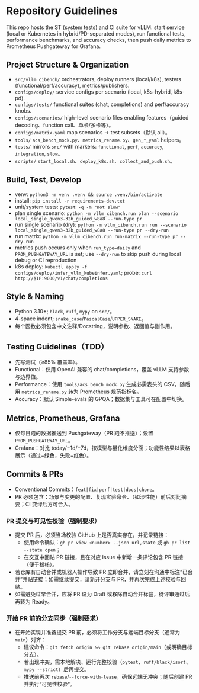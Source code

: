 # Repository Guidelines

This repo hosts the ST (system tests) and CI suite for vLLM: start service (local or Kubernetes in hybrid/PD-separated modes), run functional tests, performance benchmarks, and accuracy checks, then push daily metrics to Prometheus Pushgateway for Grafana.

## Project Structure & Organization
- `src/vllm_cibench/` orchestrators, deploy runners (local/k8s), testers (functional/perf/accuracy), metrics/publishers.
- `configs/deploy/` service configs per scenario (local, k8s-hybrid, k8s-pd).
- `configs/tests/` functional suites (chat, completions) and perf/accuracy knobs.
- `configs/scenarios/` high-level scenario files enabling features（guided decoding、function call、单卡/多卡等）。
- `configs/matrix.yaml` map scenarios → test subsets（默认 all）。
- `tools/` `acs_bench_mock.py`、`metrics_rename.py`、`gen_*_yaml` helpers。
- `tests/` mirrors `src/` with markers: `functional`, `perf`, `accuracy`, `integration`, `slow`。
- `scripts/` `start_local.sh`、`deploy_k8s.sh`、`collect_and_push.sh`。

## Build, Test, Develop
- venv: `python3 -m venv .venv && source .venv/bin/activate`
- install: `pip install -r requirements-dev.txt`
- unit/system tests: `pytest -q -m "not slow"`
- plan single scenario: `python -m vllm_cibench.run plan --scenario local_single_qwen3-32b_guided_w8a8 --run-type pr`
- run single scenario (dry): `python -m vllm_cibench.run run --scenario local_single_qwen3-32b_guided_w8a8 --run-type pr --dry-run`
- run matrix: `python -m vllm_cibench.run run-matrix --run-type pr --dry-run`
- metrics push occurs only when `run_type=daily` and `PROM_PUSHGATEWAY_URL` is set; use `--dry-run` to skip push during local debug or CI reproduction
- k8s deploy: `kubectl apply -f configs/deploy/infer_vllm_kubeinfer.yaml`; probe: `curl http://$IP:9000/v1/chat/completions`

## Style & Naming
- Python 3.10+; `black`, `ruff`, `mypy` on `src/`。
- 4-space indent; `snake_case`/`PascalCase`/`UPPER_SNAKE`。
- 每个函数必须包含中文注释/Docstring，说明参数、返回值与副作用。

## Testing Guidelines（TDD）
- 先写测试（≥85% 覆盖率）。
- Functional：仅用 OpenAI 兼容的 chat/completions，覆盖 vLLM 支持参数与边界值。
- Performance：使用 `tools/acs_bench_mock.py` 生成必需表头的 CSV，随后用 `metrics_rename.py` 转为 Prometheus 规范指标名。
- Accuracy：默认 Simple-evals 的 GPQA；数据集与工具可在配置中切换。

## Metrics, Prometheus, Grafana
- 仅每日跑的数据推送到 Pushgateway（PR 跑不推送）；设置 `PROM_PUSHGATEWAY_URL`。
- Grafana：对比 today/−1d/−7d，按模型与量化维度分面；功能性结果以表格展示（通过=绿色，失败=红色）。

## Commits & PRs
- Conventional Commits：`feat|fix|perf|test|docs|chore`。
- PR 必须包含：场景与变更的配置、复现实验命令、（如涉性能）前后对比摘要；CI 变绿后方可合入。

### PR 提交与可见性校验（强制要求）
- 提交 PR 后，必须当场校验 GitHub 上是否真实存在，并记录链接：
  - 使用命令确认：`gh pr view <number> --json url,state` 或 `gh pr list --state open`；
  - 在交互中回贴 PR 链接，且在对应 Issue 中新增一条评论包含 PR 链接（便于稽核）。
- 若仓库有自动合并或机器人操作导致 PR 立即合并，请立刻在沟通中标注“已合并”并贴链接；如需继续提交，请新开分支与 PR，并再次完成上述校验与回贴。
- 如需避免过早合并，应将 PR 设为 Draft 或移除自动合并标签，待评审通过后再转为 Ready。

### 开始 PR 前的分支同步（强制要求）
- 在开始实现并准备提交 PR 前，必须将工作分支与远端目标分支（通常为 `main`）对齐：
  - 建议命令：`git fetch origin && git rebase origin/main`（或明确目标分支）。
  - 若出现冲突，需本地解决、运行完整校验（`pytest`、`ruff/black/isort`、`mypy --strict`）后再提交。
  - 推送前再次 `rebase`/`--force-with-lease`，确保远端无冲突；随后创建 PR 并执行“可见性校验”。
